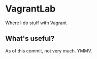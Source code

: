 # VagrantLab

Where I do stuff with Vagrant

## What's useful?

As of this commit, not very much. YMMV.